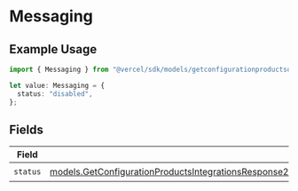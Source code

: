 # Messaging

## Example Usage

```typescript
import { Messaging } from "@vercel/sdk/models/getconfigurationproductsop.js";

let value: Messaging = {
  status: "disabled",
};
```

## Fields

| Field                                                                                                                                                                                                                                        | Type                                                                                                                                                                                                                                         | Required                                                                                                                                                                                                                                     | Description                                                                                                                                                                                                                                  |
| -------------------------------------------------------------------------------------------------------------------------------------------------------------------------------------------------------------------------------------------- | -------------------------------------------------------------------------------------------------------------------------------------------------------------------------------------------------------------------------------------------- | -------------------------------------------------------------------------------------------------------------------------------------------------------------------------------------------------------------------------------------------- | -------------------------------------------------------------------------------------------------------------------------------------------------------------------------------------------------------------------------------------------- |
| `status`                                                                                                                                                                                                                                     | [models.GetConfigurationProductsIntegrationsResponse200ApplicationJSONResponseBodyProductsProtocolsMessagingStatus](../models/getconfigurationproductsintegrationsresponse200applicationjsonresponsebodyproductsprotocolsmessagingstatus.md) | :heavy_check_mark:                                                                                                                                                                                                                           | N/A                                                                                                                                                                                                                                          |